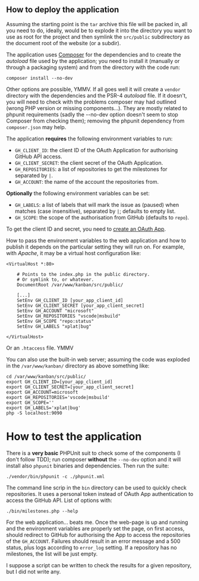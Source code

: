## How to deploy the application

Assuming the starting point is the `tar` archive this file will be packed in, all you need to do, ideally, would be to explode it into the directory you want to use as root for the project and then symlink the `src/public` subdirectory as the document root of the website (or a subdir).

The application uses [Composer](https://getcomposer.org/) for the dependencies and to create the _autoload_ file used by the application; you need to install it (manually or through a packaging system) and from the directory with the code run:

```
composer install --no-dev
```

Other options are possible, YMMV.
If all goes well it will create a `vendor` directory with the dependencies and the PSR-4 _autoload_ file.
If it doesn't, you will need to check with the problems composer may had outlined (wrong PHP version or missing components...). They are mostly related to phpunit requirements (sadly the --no-dev option doesn't seem to stop Composer from checking them); removing the phpunit dependency from `composer.json` may help.

The application **requires** the following environment variables to run:
* `GH_CLIENT_ID`: the client ID of the OAuth Application for authorising GitHub API access.
* `GH_CLIENT_SECRET`: the client secret of the OAuth Application.
* `GH_REPOSITORIES`: a list of repositories to get the milestones for separated by `|`.
* `GH_ACCOUNT`: the name of the account the repositories from.

**Optionally** the following environment variables can be set:
* `GH_LABELS`: a list of labels that will mark the issue as (paused) when matches (case insensitive), separated by `|`; defaults to empty list.
* `GH_SCOPE`: the scope of the authorisation from GitHub (defaults to `repo`).

To get the client ID and secret, you need to [create an OAuth App](https://developer.github.com/apps/building-oauth-apps/creating-an-oauth-app/). 

How to pass the environment variables to the web application and how to publish it depends on the particular setting they will run on.
For example, with _Apache_, it may be a virtual host configuration like:
```
<VirtualHost *:80>

    # Points to the index.php in the public directory. 
    # Or symlink to, or whatever.
    DocumentRoot /var/www/kanban/src/public/
    
	[...]
	SetEnv GH_CLIENT_ID [your_app_client_id]
	SetEnv GH_CLIENT_SECRET [your_app_client_secret]
	SetEnv GH_ACCOUNT "microsoft"
	SetEnv GH_REPOSITORIES "vscode|msbuild"
	SetEnv GH_SCOPE "repo:status"
	SetEnv GH_LABELS "xplat|bug"

</VirtualHost>
```

Or an `.htaccess` file. YMMV

You can also use the built-in web server; assuming the code was exploded in the `/var/www/kanban/` directory as above something like:
```
cd /var/www/kanban/src/public/
export GH_CLIENT_ID=[your_app_client_id]
export GH_CLIENT_SECRET=[your_app_client_secret]
export GH_ACCOUNT=microsoft
export GH_REPOSITORIES='vscode|msbuild'
export GH_SCOPE=''
export GH_LABELS='xplat|bug'
php -S localhost:9090
```

# How to test the application

There is a **very basic** PHPUnit suit to check some of the components (I don't follow TDD); run composer **without** the `--no-dev` option and it will install also `phpunit` binaries and dependencies.
Then run the suite:
```
./vendor/bin/phpunit -c ./phpunit.xml
```

The command line scrip in the `bin` directory can be used to quickly check repositories. It uses a personal token instead of OAuth App authentication to access the GitHub API.
List of options with:
```
./bin/milestones.php --help
```

For the web application... beats me.
Once the web-page is up and running and the environment variables are properly set the page, on first access, should redirect to GitHub for authorising the App to access the repositories of the `GH_ACCOUNT`.
Failures should result in an error message and a 500 status, plus logs according to `error_log` setting.
If a repository has no milestones, the list will be just empty.

I suppose a script can be written to check the results for a given repository, but I did not write any.